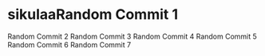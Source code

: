# sikulaaRandom Commit 1
Random Commit 2
Random Commit 3
Random Commit 4
Random Commit 5
Random Commit 6
Random Commit 7
